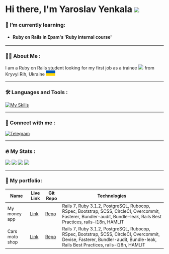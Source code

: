 # Hi there, I'm Yaroslav Yenkala <img src="https://github.com/blackcater/blackcater/raw/main/images/Hi.gif" height="32"/>

### 🌱 I’m currently learning:

- #### Ruby on Rails in Epam's 'Ruby internal course'

---

### :man_technologist: About Me :

I am a Ruby on Rails student looking for my first job as a trainee <img src="https://media.giphy.com/media/WUlplcMpOCEmTGBtBW/giphy.gif" width="30"> from Kryvyi Rih, Ukraine <img src="https://github.com/hampusborgos/country-flags/blob/main/png1000px/ua.png" height="17" width="30"/>

---

### :hammer_and_wrench: Languages and Tools :

[![My Skills](https://skillicons.dev/icons?i=ruby,rails,postgres,git,bash,html,css,scss,js,bootstrap,linux,stackoverflow&perline=6)](https://skillicons.dev)

---

### :bell: Connect with me :

[![Telegram](https://img.shields.io/badge/telegram-2A8BD2?style=for-the-badge&logo=telegram&logoColor=white)](https://t.me/Yaroslav_Ye)

---

### :fire: My Stats :

![](http://github-profile-summary-cards.vercel.app/api/cards/profile-details?username=yaroslavrick&theme=github_dark)
![](http://github-profile-summary-cards.vercel.app/api/cards/stats?username=yaroslavrick&theme=github_dark)
![](http://github-profile-summary-cards.vercel.app/api/cards/productive-time?username=yaroslavrick&theme=github_dark)
![](http://github-profile-summary-cards.vercel.app/api/cards/repos-per-language?username=yaroslavrick&theme=github_dark)

---

### 🔭 My portfolio:

| Name | Live Link | Git Repo | Technologies |
|----|----|----|----|
| My money app | [Link](https://financeapp-production.up.railway.app/) | [Repo](https://github.com/yaroslavrick/my_money_app) | Rails 7, Ruby 3.1.2, PostgreSQL, Rubocop, RSpec, Bootstrap, SCSS, CircleCI, Overcommit, Fasterer, Bundler-audit, Bundle-leak, Rails Best Practices, rails-i18n, HAMLIT |
| Cars moto shop | [Link](https://caradvertisementsweb-production.up.railway.app/) | [Repo](https://github.com/yaroslavrick/cars-moto-shop) | Rails 7, Ruby 3.1.2, PostgreSQL, Rubocop, RSpec, Bootstrap, SCSS, CircleCI, Overcommit, Devise, Fasterer, Bundler-audit, Bundle-leak, Rails Best Practices, rails-i18n, HAMLIT |
